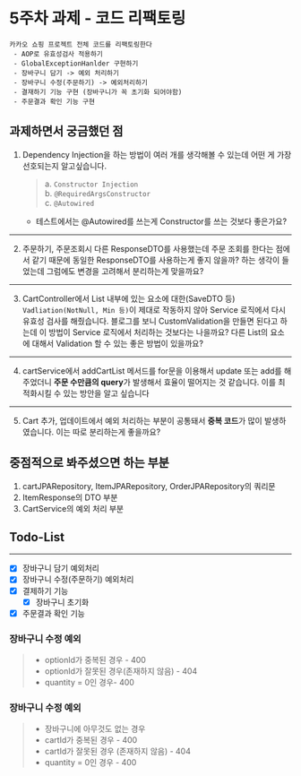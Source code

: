 # 5주차 과제 - 코드 리팩토링
```
카카오 쇼핑 프로젝트 전체 코드를 리팩토링한다
 - AOP로 유효성검사 적용하기
 - GlobalExceptionHanlder 구현하기
 - 장바구니 담기 -> 예외 처리하기
 - 장바구니 수정(주문하기) -> 예외처리하기
 - 결재하기 기능 구현 (장바구니가 꼭 초기화 되어야함)
 - 주문결과 확인 기능 구현
```

## 과제하면서 궁금했던 점
1. Dependency Injection을 하는 방법이 여러 개를 생각해볼 수 있는데 어떤 게 가장 선호되는지 알고싶습니다. 

   > a. `Constructor Injection`  
   > b. `@RequiredArgsConstructor`  
   > c. `@Autowired`
 
   + 테스트에서는 @Autowired를 쓰는게 Constructor를 쓰는 것보다 좋은가요?
---
2. 주문하기, 주문조회시 다른 ResponseDTO를 사용했는데 주문 조회를 한다는 점에서 같기 때문에 동일한 ResponseDTO를 사용하는게 좋지 않을까? 하는 생각이 들었는데 그럼에도 변경을 고려해서 분리하는게 맞을까요?
---
3. CartController에서 List 내부에 있는 요소에 대한(SaveDTO 등) `Vadliation(NotNull, Min 등)`이 제대로 작동하지 않아 Service 로직에서 다시 유효성 검사를 해줬습니다.
   블로그를 보니 CustomValidation을 만들면 된다고 하는데 이 방법이 Service 로직에서 처리하는 것보다는 나을까요?
   다른 List의 요소에 대해서 Validation 할 수 있는 좋은 방법이 있을까요?
---
4. cartService에서 addCartList 메서드를 for문을 이용해서 update 또는 add를 해주었더니 **주문 수만큼의 query**가 발생해서 효율이 떨어지는 것 같습니다. 이를 최적화시킬 수 있는 방안을 알고 싶습니다
---
5. Cart 추가, 업데이트에서 예외 처리하는 부분이 공통돼서 **중복 코드**가 많이 발생하였습니다. 이는 따로 분리하는게 좋을까요?

## 중점적으로 봐주셨으면 하는 부분
1. cartJPARepository, ItemJPARepository, OrderJPARepository의 쿼리문
2. ItemResponse의 DTO 부분
3. CartService의 예외 처리 부분

## Todo-List

---

- [x] 장바구니 담기 예외처리
- [x] 장바구니 수정(주문하기) 예외처리
- [x] 결제하기 기능
  - [x] 장바구니 초기화
- [x] 주문결과 확인 기능

### 장바구니 수정 예외

> - optionId가 중복된 경우 - 400
> - optionId가 잘못된 경우(존재하지 않음) - 404
> - quantity = 0인 경우- 400


### 장바구니 수정 예외

> - 장바구니에 아무것도 없는 경우
> - cartId가 중복된 경우 - 400
> - cartId가 잘못된 경우 (존재하지 않음) - 404
> - quantity = 0인 경우 - 400